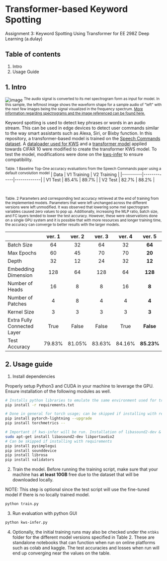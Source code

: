 # Transformer-based Keyword Spotting
Assignment 3: Keyword Spotting Using Transformer for EE 298Z Deep Learning (a.dulay)

## Table of contents
1. Intro
2. Usage Guide

## 1. Intro
![image](https://user-images.githubusercontent.com/43136926/170849779-acd83e41-a35d-438d-abac-52af76eeb56d.png)
<sup>The audio signal is converted to its mel spectrogram form as input for model. In this sample, the leftmost image shows the waveform shape for a sample audio of "left" with the next few images being the signal visualized in the frequency spectrum. <a href="https://github.com/izzajalandoni/Deep-Learning-Helper/blob/main/Notes/Homework_3.pdf">More information regarding spectrograms and the image referenced can be found here.</a></sup>

Keyword spotting is used to detect key phrases or words in an audio stream. This can be used in edge devices to detect user commands similar to the way smart assistants such as Alexa, Siri, or Bixby function. In this repository, a transformer-based model is trained on the [Speech Commands dataset](https://arxiv.org/pdf/1804.03209.pdf). A [dataloader used for KWS](https://github.com/roatienza/Deep-Learning-Experiments/blob/master/versions/2022/supervised/python/kws_demo.ipynb) and a [transformer model](https://github.com/roatienza/Deep-Learning-Experiments/blob/master/versions/2022/transformer/python/transformer_demo.ipynb) applied towards CIFAR 10 were modified to create the transformer KWS model. To test the model, modifications were done on the [kws-infer](https://github.com/roatienza/Deep-Learning-Experiments/blob/master/versions/2022/supervised/python/kws-infer.py) to ensure compatibility.

<sup>Table. 1 Baseline Top-One accuracy evaluations from the Speech Commands paper using a default convolution model</sup>
| Data     | V1 Training | V2 Training |
|----------|-------------|-------------|
| V1 Test  | 85.4%       | 89.7%       |
| V2 Test  | 82.7%       | 88.2%       |

<br/>

<sup>Table. 2 Parameters and corresponding test accuracy retrieved at the end of training from the implemented models. Parameters that were left unchanged across the different versions were left unmodified. It was observed that lowering some mel spectrogram variables caused zero values to pop up. Additionally, increasing the MLP ratio, batch size, and FC layers tended to lower the test accuracy. However, these were observations done on a single GPU system and it is possible that with more resources and longer training time, the accuracy can converge to better results with the larger models.</sup>

|                             | ver. 1 | ver. 2 | ver. 3 | ver. 4 | ver. 5     |
|-----------------------------|:------:|:------:|:------:|:------:|:----------:|
| Batch Size                  | 64     | 32     | 64     | 32     | **64**     |
| Max Epochs                  | 60     | 45     | 70     | 70     | **20**     |
| Depth                       | 32     | 12     | 24     | 32     | **12**     |
| Embedding Dimension         | 128    | 64     | 128    | 64     | **128**    |
| Number of Heads             | 16     | 8      | 8      | 16     | **8**      |
| Number of Patches           | 4      | 8      | 4      | 4      | **4**      |
| Kernel Size                 | 3      | 3      | 3      | 3      | **3**      |
| Extra Fully Connected Layer | True   | False  | False  | True   | **False**  |
| Test Accuracy               | 79.83% | 81.05% | 83.63% | 84.16% | **85.23%** |

## 2. Usage guide

1. Install dependencies

Properly setup Python3 and CUDA in your machine to leverage the GPU. Ensure installation of the following modules as well.

```bash
# Installs python libraries to emulate the same environment used for training.
pip install -r requirements.txt
```

```bash
# Done in general for torch usage; can be skipped if installing with requirements
pip install pytorch-lightning --upgrade
pip install torchmetrics --
```

```bash
# Important if kws-infer will be run. Installation of libasound2-dev & libportaudio2 is optional on Windows
sudo apt-get install libasound2-dev libportaudio2 
# Can be skipped if installing with requirements
pip install pysimplegui
pip install sounddevice 
pip install librosa
pip install validators
```

2. Train the model. Before running the training script, make sure that your machine has **at least 10GB** free due to the dataset that will be downloaded locally.

NOTE: This step is optional since the test script will use the fine-tuned model if there is no locally trained model.
```bash
python train.py
```

3. Run evaluation with python GUI
```bash
python kws-infer.py
```

4. Optionally, the initial training runs may also be checked under the `ntbks` folder for the different model versions specified in Table 2. These are standalone notebooks that can function when run on online platforms such as colab and kaggle. The test accuracies and losses when run will end up converging near the values on the table.
